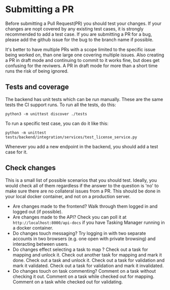 # Submitting a PR

Before submitting a Pull Request(PR) you should test your changes. If
your changes are nopt covered by any existing test cases, it is
strongly recommended to add a test case. If you are submitting a PR
for a bug, please add the github issue for the bug to the branch name
if possible.

It's better to have multiple PRs with a scope limited to the specific
issue being worked on, than one large one covering multiple
issues. Also creating a PR in draft mode and continuing to commit to
it works fine, but does get confusing for the reviwers. A PR in draft
mode for more than a short time runs the risk of being ignored.

## Tests and coverage

The backend has unit tests which can be run manually. These are the
same tests the CI support runs. To run all the tests, do this:

	python3 -m unittest discover ./tests

To run a specific test case, you can do it like this:

	python -m unittest tests/backend/integration/services/test_license_service.py

Whenever you add a new endpoint in the backend, you should add a test
case for it.

## Check changes

This is a small list of possible scenarios that you should
test. Ideally, you would check all of them regardless if the answer to
the question is 'no' to make sure there are no collateral issues from
a PR. This should be done in your local docker container, and not on a
production server.

* Are changes made to the frontend? Walk through them logged in and
  logged out (if possible).
* Are changes made to the API? Check you can poll it at
  `http://localhost:8000/api-docs` if you have Tasking Manager running
  in a docker container.
* Do changes touch messaging? Try logging in with two separate
  accounts in two browsers (e.g. one open with private browsing) and
  interacting between users.
* Do changes effect selecting a task to map ? Check out a task for
  mapping and unlock it. Check out another task for mapping and mark
  it done. Check out a task and unlock it. Check out a task for
  validation and mark it validated. Check out a task for validation
  and mark it invalidated.
* Do changes touch on task commenting? Comment on a task without
  checking it out. Comment on a task while checked out for
  mapping. Comment on a task while checked out for validating.
